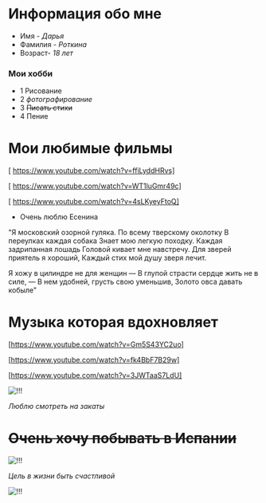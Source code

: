 # Информация обо мне 
* Имя - _Дарья_ 
* Фамилия - _Роткина_
* Возраст- _18 лет_
 ### Мои хобби
 * 1 Рисование 
 * 2  _фотографирование_
 * 3 ~~Писать стихи~~
 * 4 Пение 
 # Мои любимые фильмы
 [ https://www.youtube.com/watch?v=ffiLyddHRvs]
 
 [ https://www.youtube.com/watch?v=WT1luGmr49c]
 
 [ https://www.youtube.com/watch?v=4sLKyeyFtoQ]
 
 * Очень люблю Есенина 
 
 "Я московский озорной гуляка.
По всему тверскому околотку
В переулках каждая собака
Знает мою легкую походку.
Каждая задрипанная лошадь
Головой кивает мне навстречу.
Для зверей приятель я хороший,
Каждый стих мой душу зверя лечит.

Я хожу в цилиндре не для женщин —
В глупой страсти сердце жить не в силе, —
В нем удобней, грусть свою уменьшив,
Золото овса давать кобыле"

# Музыка которая вдохновляет

[https://www.youtube.com/watch?v=Gm5S43YC2uo]

[https://www.youtube.com/watch?v=fk4BbF7B29w]

[https://www.youtube.com/watch?v=3JWTaaS7LdU]

  ![!!!](https://78.media.tumblr.com/1a0d9e0e7896e4cb130dd3f15ca3538f/tumblr_no291c9oVh1u8hvkto1_500.jpg)
  
*Люблю смотреть на закаты*

# <del> Очень хочу побывать в Испании 
 
   ![!!!](https://78.media.tumblr.com/18e145263289c9235a2896057496aa4a/tumblr_onl90osWHE1qkh326o1_500.jpg)
   
   *Цель в жизни быть счастливой*
   
   ![!!!](http://mirpozitiva.ru/uploads/posts/2017-03/1489049518_16.jpg) 
 
